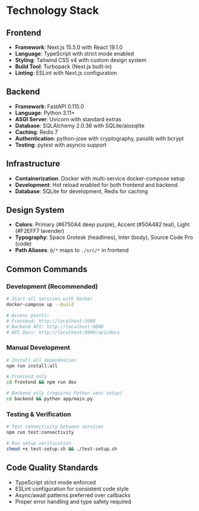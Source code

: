 # Technology Stack

## Frontend
- **Framework**: Next.js 15.5.0 with React 19.1.0
- **Language**: TypeScript with strict mode enabled
- **Styling**: Tailwind CSS v4 with custom design system
- **Build Tool**: Turbopack (Next.js built-in)
- **Linting**: ESLint with Next.js configuration

## Backend
- **Framework**: FastAPI 0.115.0
- **Language**: Python 3.11+
- **ASGI Server**: Uvicorn with standard extras
- **Database**: SQLAlchemy 2.0.36 with SQLite/aiosqlite
- **Caching**: Redis 7
- **Authentication**: python-jose with cryptography, passlib with bcrypt
- **Testing**: pytest with asyncio support

## Infrastructure
- **Containerization**: Docker with multi-service docker-compose setup
- **Development**: Hot reload enabled for both frontend and backend
- **Database**: SQLite for development, Redis for caching

## Design System
- **Colors**: Primary (#6750A4 deep purple), Accent (#50A482 teal), Light (#F2EFF7 lavender)
- **Typography**: Space Grotesk (headlines), Inter (body), Source Code Pro (code)
- **Path Aliases**: `@/*` maps to `./src/*` in frontend

## Common Commands

### Development (Recommended)
```bash
# Start all services with Docker
docker-compose up --build

# Access points:
# Frontend: http://localhost:3000
# Backend API: http://localhost:8000
# API Docs: http://localhost:8000/api/docs
```

### Manual Development
```bash
# Install all dependencies
npm run install:all

# Frontend only
cd frontend && npm run dev

# Backend only (requires Python venv setup)
cd backend && python app/main.py
```

### Testing & Verification
```bash
# Test connectivity between services
npm run test:connectivity

# Run setup verification
chmod +x test-setup.sh && ./test-setup.sh
```

## Code Quality Standards
- TypeScript strict mode enforced
- ESLint configuration for consistent code style
- Async/await patterns preferred over callbacks
- Proper error handling and type safety required